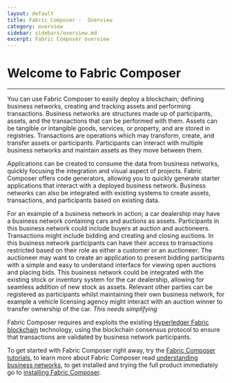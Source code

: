 ```yaml
---
layout: default
title: Fabric Composer -  Overview
category: overview
sidebar: sidebars/overview.md
excerpt: Fabric Composer overview
---
```


# Welcome to Fabric Composer

---

You can use Fabric Composer to easily deploy a blockchain; defining business networks, creating and tracking assets and performing transactions. Business networks are structures made up of participants, assets, and the transactions that can be performed with them. Assets can be tangible or intangible goods, services, or property, and are stored in registries. Transactions are operations which may transform, create, and transfer assets or participants. Participants can interact with multiple business networks and maintain assets as they move between them.

Applications can be created to consume the data from business networks, quickly focusing the integration and visual aspect of projects. Fabric Composer offers code generators, allowing you to quickly generate starter applications that interact with a deployed business network. Business networks can also be integrated with existing systems to create assets, transactions, and participants based on existing data.

For an example of a business network in action; a car dealership may have a business network containing cars and auctions as assets. Participants in this business network could include buyers at auction and auctioneers. Transactions might include bidding and creating and closing auctions. In this business network participants can have their access to transactions restricted based on their role as either a customer or an auctioneer. The auctioneer may want to create an application to present bidding participants with a simple and easy to understand interface for viewing open auctions and placing bids. This business network could be integrated with the existing stock or inventory system for the car dealership, allowing for seamless addition of new stock as assets. Relevant other parties can be registered as participants whilst maintaining their own business network, for example a vehicle licensing agency might interact with an auction winner to transfer ownership of the car. *This needs simplifying*

Fabric Composer requires and exploits the existing [Hyperledger Fabric blockchain](https://hyperledger.org) technology, using the blockchain consensus protocol to ensure that transactions are validated by business network participants.

To get started with Fabric Composer right away, try the [Fabric Composer tutorials](linkylink), to learn more about Fabric Composer read [understanding business networks](../bndefinition), to get installed and trying the full product immediately go to [installing Fabric Composer](installylink).
